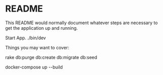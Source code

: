 # README

This README would normally document whatever steps are necessary to get the
application up and running.


Start App.
./bin/dev

Things you may want to cover:


rake db:purge db:create db:migrate db:seed


docker-compose up --build

